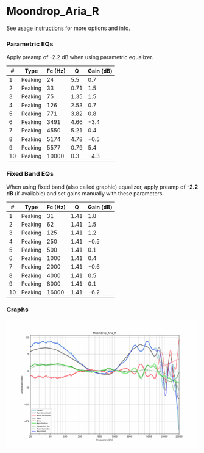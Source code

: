 # Moondrop_Aria_R
See [usage instructions](https://github.com/jaakkopasanen/AutoEq#usage) for more options and info.

### Parametric EQs
Apply preamp of -2.2 dB when using parametric equalizer.

|   # | Type    |   Fc (Hz) |    Q |   Gain (dB) |
|-----|---------|-----------|------|-------------|
|   1 | Peaking |        24 | 5.5  |         0.7 |
|   2 | Peaking |        33 | 0.71 |         1.5 |
|   3 | Peaking |        75 | 1.35 |         1.5 |
|   4 | Peaking |       126 | 2.53 |         0.7 |
|   5 | Peaking |       771 | 3.82 |         0.8 |
|   6 | Peaking |      3491 | 4.66 |        -3.4 |
|   7 | Peaking |      4550 | 5.21 |         0.4 |
|   8 | Peaking |      5174 | 4.78 |        -0.5 |
|   9 | Peaking |      5577 | 0.79 |         5.4 |
|  10 | Peaking |     10000 | 0.3  |        -4.3 |

### Fixed Band EQs
When using fixed band (also called graphic) equalizer, apply preamp of **-2.2 dB** (if available) and set gains manually with these parameters.

|   # | Type    |   Fc (Hz) |    Q |   Gain (dB) |
|-----|---------|-----------|------|-------------|
|   1 | Peaking |        31 | 1.41 |         1.8 |
|   2 | Peaking |        62 | 1.41 |         1.5 |
|   3 | Peaking |       125 | 1.41 |         1.2 |
|   4 | Peaking |       250 | 1.41 |        -0.5 |
|   5 | Peaking |       500 | 1.41 |         0.1 |
|   6 | Peaking |      1000 | 1.41 |         0.4 |
|   7 | Peaking |      2000 | 1.41 |        -0.6 |
|   8 | Peaking |      4000 | 1.41 |         0.5 |
|   9 | Peaking |      8000 | 1.41 |         0.1 |
|  10 | Peaking |     16000 | 1.41 |        -6.2 |

### Graphs
![](./Moondrop_Aria_R.png)
